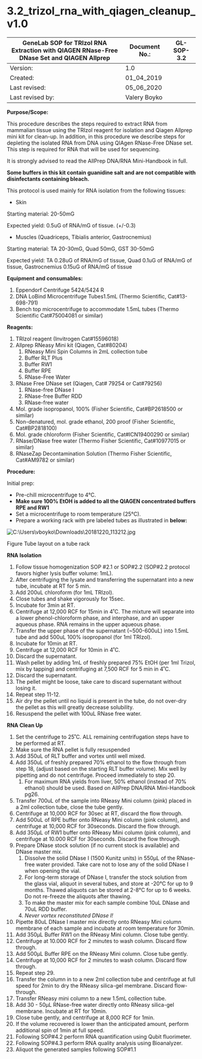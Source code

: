 # 3.2\_trizol\_rna\_with\_qiagen\_cleanup\_v1.0

| **GeneLab SOP for TRIzol RNA Extraction with QIAGEN RNase-Free DNase Set and QIAGEN Allprep** | Document No.: | GL-SOP-3.2 |
| --------------------------------------------------------------------------------------------- | ------------- | ---------- |
| Version:                                                                                      | 1.0           |            |
| Created:                                                                                      | 01\_04\_2019  |            |
| Last revised:                                                                                 | 05\_06\_2020  |            |
| Last revised by:                                                                              | Valery Boyko  |            |

**Purpose/Scope:**

This procedure describes the steps required to extract RNA from mammalian tissue using the TRIzol reagent for isolation and Qiagen Allprep mini kit for clean-up. In addition, in this procedure we describe steps for depleting the isolated RNA from DNA using QIAgen RNase-Free DNase set. This step is required for RNA that will be used for sequencing.

It is strongly advised to read the AllPrep DNA/RNA Mini-Handbook in full.

**Some buffers in this kit contain guanidine salt and are not compatible with disinfectants containing bleach.**

This protocol is used mainly for RNA isolation from the following tissues:

* Skin

Starting material: 20-50mG

Expected yield: 0.5uG of RNA/mG of tissue. (+/-0.3)

* Muscles (Quadriceps, Tibialis anterior, Gastrocnemius)

Starting material: TA 20-30mG, Quad 50mG, GST 30-50mG

Expected yield: TA 0.28uG of RNA/mG of tissue, Quad 0.1uG of RNA/mG of tissue, Gastrocnemius 0.15uG of RNA/mG of tissue

**Equipment and consumables:**

1. Eppendorf Centrifuge 5424/5424 R
2. DNA LoBind Microcentrifuge Tubes1.5mL (Thermo Scientific, Cat#13-698-791)
3. Bench top microcentrifuge to accommodate 1.5mL tubes (Thermo Scientific Cat#75004081 or similar)

**Reagents:**

1. TRIzol reagent (Invitrogen Cat#15596018)
2. Allprep RNeasy Mini kit (Qiagen, Cat#80204)
   1. RNeasy Mini Spin Columns in 2mL collection tube
   2. Buffer RLT Plus
   3. Buffer RW1
   4. Buffer RPE
   5. RNase-Free Water
3. RNase Free DNase set (Qiagen, Cat# 79254 or Cat#79256)
   1. RNase-free DNase I
   2. RNase-free Buffer RDD
   3. RNase-free water
4. Mol. grade isopropanol, 100% (Fisher Scientific, Cat#BP2618500 or similar)
5. Non-denatured, mol. grade ethanol, 200 proof (Fisher Scientific, Cat#BP2818100)
6. Mol. grade chloroform (Fisher Scientific, Cat#ICN19400290 or similar)
7. RNase/DNase free water (Thermo Fisher Scientific, Cat#10977015 or similar)
8. RNaseZap Decontamination Solution (Thermo Fisher Scientific, Cat#AM9782 or similar)

**Procedure:**

Initial prep:

* Pre-chill microcentrifuge to 4°C.
* **Make sure 100% EtOH is added to all the QIAGEN concentrated buffers RPE and RW1**
* Set a microcentrifuge to room temperature (25°C).
* Prepare a working rack with pre labeled tubes as illustrated in **below:**

![C:\Users\vboyko\Downloads\20181220\_113212.jpg](<../.gitbook/assets/0 (1).jpeg>)

Figure Tube layout on a tube rack

**RNA Isolation**

1. Follow tissue homogenization SOP #2.1 or SOP#2.2 (SOP#2.2 protocol favors higher lysis buffer volume: 1mL).
2. After centrifuging the lysate and transferring the supernatant into a new tube, incubate at RT for 5 min.
3. Add 200uL chloroform (for 1mL TRIzol).
4. Close tubes and shake vigorously for 15sec.
5. Incubate for 3min at RT.
6. Centrifuge at 12,000 RCF for 15min in 4˚C. The mixture will separate into a lower phenol-chloroform phase, and interphase, and an upper aqueous phase. RNA remains in the upper aqueous phase.
7. Transfer the upper phase of the supernatant (\~500-600uL) into 1.5mL tube and add 500uL 100% isopropanol (for 1ml TRIzol).
8. Incubate for 10min at RT.
9. Centrifuge at 12,000 RCF for 10min in 4˚C.
10. Discard the supernatant.
11. Wash pellet by adding 1mL of freshly prepared 75% EtOH (per 1ml Trizol, mix by tapping) and centrifuging at 7,500 RCF for 5 min in 4˚C.
12. Discard the supernatant.
13. The pellet might be loose, take care to discard supernatant without losing it.
14. Repeat step 11-12.
15. Air dry the pellet until no liquid is present in the tube, do not over-dry the pellet as this will greatly decrease solubility.
16. Resuspend the pellet with 100uL RNase free water.

**RNA Clean Up**

1. Set the centrifuge to 25˚C. ALL remaining centrifugation steps have to be performed at RT.
2. Make sure the RNA pellet is fully resuspended
3. Add 350uL of RLT buffer and vortex until well mixed.
4. Add 350uL of freshly prepared 70% ethanol to the flow through from step 18, (adjust based on the starting RLT buffer volume). Mix well by pipetting and do not centrifuge. Proceed immediately to step 20.
   1. For maximum RNA yields from liver, 50% ethanol (instead of 70% ethanol) should be used. Based on AllPrep DNA/RNA Mini-Handbook pg26.
5. Transfer 700uL of the sample into RNeasy Mini column (pink) placed in a 2ml collection tube, close the tube gently.
6. Centrifuge at 10,000 RCF for 30sec at RT, discard the flow through.
7. Add 500uL of RPE buffer onto RNeasy Mini column (pink column), and centrifuge at 10,000 RCF for 30seconds. Discard the flow through.
8. Add 350μL of RW1 buffer onto RNeasy Mini column (pink column), and centrifuge at 10.000 RCF for 30seconds. Discard the flow through.
9. Prepare DNase stock solution (if no current stock is available) and DNase master mix.
   1. Dissolve the solid DNase I (1500 Kunitz units) in 550μL of the RNase-free water provided. Take care not to lose any of the solid DNase I when opening the vial.
   2. For long-term storage of DNase I, transfer the stock solution from the glass vial, aliquot in several tubes, and store at -20°C for up to 9 months. Thawed aliquots can be stored at 2-8°C for up to 6 weeks. Do not re-freeze the aliquots after thawing.
   3. To make the master mix for each sample combine 10uL DNase and 70uL RDD buffer.
   4. _Never vortex reconstituted DNase I!_
10. Pipette 80uL DNase I master mix directly onto RNeasy Mini column membrane of each sample and incubate at room temperature for 30min.
11. Add 350μL Buffer RW1 on the RNeasy Mini column. Close tube gently.
12. Centrifuge at 10.000 RCF for 2 minutes to wash column. Discard flow through.
13. Add 500μL Buffer RPE on the RNeasy Mini column. Close tube gently.
14. Centrifuge at 10,000 RCF for 2 minutes to wash column. Discard flow through.
15. Repeat step 29.
16. Transfer the column in to a new 2ml collection tube and centrifuge at full speed for 2min to dry the RNeasy silica-gel membrane. Discard flow-through.
17. Transfer RNeasy mini column to a new 1.5mL collection tube.
18. Add 30 - 50μL RNase-free water directly onto RNeasy silica-gel membrane. Incubate at RT for 10min.
19. Close tube gently, and centrifuge at 8,000 RCF for 1min.
20. If the volume recovered is lower than the anticipated amount, perform additional spin of 1min at full speed.
21. Following SOP#4.2 perform RNA quantification using Qubit fluorimeter.
22. Following SOP#4.3 perform RNA quality analysis using Bioanalyzer.
23. Aliquot the generated samples following SOP#1.1
